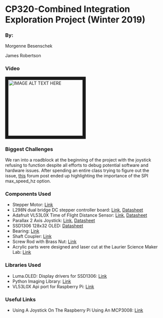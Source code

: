 # CP320-Combined Integration Exploration Project (Winter 2019)
### By:
<p>Morgenne Besenschek</p>
<p>James Robertson</p>

### Video
<a href="http://www.youtube.com/watch?feature=player_embedded&v=XyRx3iDWlRw
" target="_blank"><img src="http://img.youtube.com/vi/XyRx3iDWlRw/0.jpg" 
alt="IMAGE ALT TEXT HERE" width="240" height="180" border="10" /></a>

### Biggest Challenges

We ran into a roadblock at the beginning of the project with the joystick refusing to function despite all efforts to debug potential software and hardware issues. After spending an entire class trying to figure out the issue, [this](https://www.raspberrypi.org/forums/viewtopic.php?t=213951#p1323337) forum post ended up highlighting the importance of the SPI max_speed_hz option.

### Components Used
- Stepper Motor: [Link](http://sayal.com/STORE/View_SPEC.asp?SKU=162138)
- L298N dual bridge DC stepper controller board: [Link](http://sayal.com/STORE/View_SPEC.asp?SKU=248133), [Datasheet](https://www.velleman.eu/downloads/29/vma409_a4v01.pdf) 
- Adafruit VL53L0X Time of Flight Distance Sensor: [Link](https://www.digikey.ca/product-detail/en/adafruit-industries-llc/3317/1528-1814-ND/6569762), [Datasheet](https://www.st.com/resource/en/datasheet/vl53l0x.pdf) 
- Parallax 2 Axis Joystick: [Link](https://www.robotshop.com/ca/en/parallax-2-axis-joystick.html), [Datasheet](https://www.parallax.com/sites/default/files/downloads/2-Axis-Joystick-Potentiometer-Datasheet.pdf)
- SSD1306 128x32 OLED: [Datasheet](https://cdn-shop.adafruit.com/datasheets/SSD1306.pdf)
- Bearing: [Link](https://www.amazon.ca/gp/product/B00EPNN62M/ref=ppx_yo_dt_b_asin_title_o01_s00?ie=UTF8&psc=1)
- Shaft Coupler: [Link](https://www.amazon.ca/gp/product/B07BF7NT6L/ref=ppx_yo_dt_b_asin_title_o00_s00?ie=UTF8&psc=1)
- Screw Rod with Brass Nut: [Link](https://www.amazon.ca/gp/product/B01HGIZY6I/ref=ppx_yo_dt_b_asin_title_o00_s00?ie=UTF8&psc=1)
- Acrylic parts were designed and laser cut at the Laurier Science Maker Lab: [Link](https://students.wlu.ca/work-leadership-and-volunteering/entrepreneurship/makerspaces/science-maker-lab/index.html)

### Libraries Used
- Luma.OLED: Display drivers for SSD1306: [Link](https://github.com/rm-hull/luma.oled)
- Python Imaging Library: [Link](https://github.com/python-pillow/Pillow)
- VL53L0X Api port for Raspberry Pi: [Link](https://github.com/cassou/VL53L0X_rasp)

### Useful Links
- Using A Joystick On The Raspberry Pi Using An MCP3008: [Link](https://www.raspberrypi-spy.co.uk/2014/04/using-a-joystick-on-the-raspberry-pi-using-an-mcp3008/)
